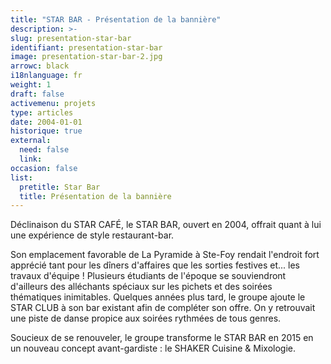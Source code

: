 ```yaml
---
title: "STAR BAR - Présentation de la bannière"
description: >-
slug: presentation-star-bar
identifiant: presentation-star-bar 
image: presentation-star-bar-2.jpg
arrowc: black
i18nlanguage: fr
weight: 1
draft: false
activemenu: projets
type: articles
date: 2004-01-01
historique: true
external:
  need: false
  link:
occasion: false
list:
  pretitle: Star Bar
  title: Présentation de la bannière
---
```


Déclinaison du STAR CAFÉ, le STAR BAR, ouvert en 2004, offrait quant à lui une expérience de style restaurant-bar. 

Son emplacement favorable de La Pyramide à Ste-Foy rendait l'endroit fort apprécié tant pour les dîners d'affaires que les sorties festives et... les travaux d'équipe ! Plusieurs étudiants de l'époque se souviendront d'ailleurs des alléchants spéciaux sur les pichets et des soirées thématiques inimitables. 
Quelques années plus tard, le groupe ajoute le STAR CLUB à son bar existant afin de compléter son offre. On y retrouvait une piste de danse propice aux soirées rythmées de tous genres. 

Soucieux de se renouveler, le groupe transforme le STAR BAR en 2015 en un nouveau concept avant-gardiste : le SHAKER Cuisine & Mixologie.

 
